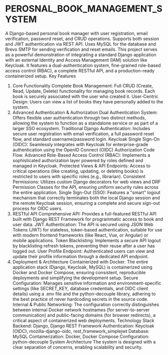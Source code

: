 # PEROSNAL_BOOK_MANAGEMENT_SYSTEM
A Django-based personal book manager with user registration, email verification, password reset, and CRUD operations. Supports both session and JWT authentication via REST API. Uses MySQL for the database and Brevo SMTP for sending verification and reset emails.
This project serves as a powerful demonstration of integrating a standard Django application with an external Identity and Access Management (IAM) solution like Keycloak. It features a dual-authentication system, fine-grained role-based access control (RBAC), a complete RESTful API, and a production-ready containerized setup.
Key Features
1. Core Functionality
Complete Book Management: Full CRUD (Create, Read, Update, Delete) functionality for managing book records. Each book is securely associated with the user who created it.
User-Centric Design: Users can view a list of books they have personally added to the system.
2. Advanced Authentication & Authorization
Dual Authentication System: Offers flexible user authentication through two distinct methods, allowing the system to function as a standalone service or as part of a larger SSO ecosystem.
Traditional Django Authentication: Includes secure user registration with email verification, a full password reset flow, and standard username/password login.
Keycloak Single Sign-On (OIDC): Seamlessly integrates with Keycloak for enterprise-grade authentication using the OpenID Connect (OIDC) Authorization Code Flow.
Advanced Role-Based Access Control (RBAC): Implements a sophisticated authorization layer powered by roles defined and managed in Keycloak.
Protected Views & API Endpoints: Access to critical operations (like creating, updating, or deleting books) is restricted to users with specific roles (e.g., librarian).
Consistent Permissions: Utilizes custom Django decorators for web views and DRF Permission Classes for the API, ensuring uniform security rules across the entire application.
Single Sign-Out (SSO): Features a "smart" logout mechanism that correctly terminates both the local Django session and the remote Keycloak session, ensuring a complete and secure sign-out process for OIDC users.
3. RESTful API
Comprehensive API: Provides a full-featured RESTful API built with Django REST Framework for programmatic access to book and user data.
JWT Authentication: The API is secured using JSON Web Tokens (JWT) for stateless, token-based authentication, suitable for use with modern frontend frameworks (like React, Vue, or Angular) or mobile applications.
Token Blacklisting: Implements a secure API logout by blacklisting refresh tokens, preventing their reuse after a user has logged out.
User Profile Endpoint: Authenticated users can view and update their profile information through a dedicated API endpoint.
4. Deployment & Architecture
Containerized with Docker: The entire application stack (Django, Keycloak, MySQL) is containerized using Docker and Docker Compose, ensuring consistent, reproducible deployments and simplifying the development setup.
Secure Configuration: Manages sensitive information and environment-specific settings (like SECRET_KEY, database credentials, and OIDC client details) using a .env file and the python-decouple library, adhering to the best practice of never hardcoding secrets in the source code.
Internal & Public Networking: The configuration correctly distinguishes between internal Docker network hostnames (for server-to-server communication) and public-facing domains (for browser redirects), a critical aspect of containerized web deployments.
Technology Stack
Backend: Django, Django REST Framework
Authentication: Keycloak (OIDC), mozilla-django-oidc, rest_framework_simplejwt
Database: MySQL
Containerization: Docker, Docker Compose
Configuration: python-decouple
System Architecture
The system is designed with a clear separation of concerns, enabling scalability and security.
